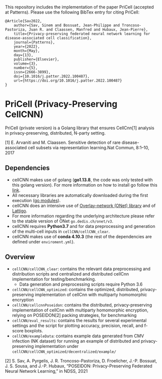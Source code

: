 This repository includes the implementation of the paper PriCell (accepted at Patterns). 
Please use the following BibTex entry for citing PriCell:

	@Article{Sav2022,
		author={Sav, Sinem and Bossuat, Jean-Philippe and Troncoso-Pastoriza, Juan R. and Claassen, Manfred and Hubaux, Jean-Pierre},
		title={Privacy-preserving federated neural network learning for disease-associated cell classification},
		journal={Patterns},
		year={2022},
		month={May},
		day={13},
		publisher={Elsevier},
		volume={3},
		number={5},
		issn={2666-3899},
		doi={10.1016/j.patter.2022.100487},
		url={https://doi.org/10.1016/j.patter.2022.100487}
	}


# PriCell (Privacy-Preserving CellCNN)

PriCell (private version) is a Golang library that ensures CellCnn[1] analysis in privacy-preserving, distributed, N-party setting.

[1] E. Arvaniti and M. Claassen. Sensitive detection of rare disease-associated cell subsets via representation learning.Nat Commun, 8:1–10, 2017
## Dependencies

* cellCNN makes use of golang (**go1.13.8**, the code was only tested with this golang version). For more information on how to install go follow this [link](https://golang.org/doc/install).
* All necessary libraries are automatically downloaded during the first execution ([go modules](https://blog.golang.org/using-go-modules)).
* cellCNN does an intensive use of [Overlay-network (ONet) library](https://github.com/dedis/onet) and of [Lattigo](https://github.com/ldsec/lattigo).
* For more information regarding the underlying architecture please refer to the stable version of ONet `go.dedis.ch/onet/v3`.
* cellCNN requires **Python3.7** and for data preprocessing and generation of the multi-cell inputs in `cellCNN/cellCNN_clear`. 
* cellCNN makes use of **conda 4.10.3** (the rest of the dependencies are defined under `enviroment.yml`).

## Overview
- `cellCNN/cellCNN_clear`: contains the relevant data preprocessing and distribution scripts and centralized and distributed cellCnn implementation for testing/benchmarking.
    - Data generation and preprocessing scripts require Python 3.6
- `cellCNN/cellCNN_optimized`: contains the optimized, distributed, privacy-preserving implementation of cellCnn with multiparty homomorphic encryption
- `cellCNN/cellcnnPoseidon`: contains the distributed, privacy-preserving implementation of cellCnn with multiparty homomorphic encryption, relying on POSEIDON[2] packing strategies, for benchmarking
- `cellCNN/eval_results`: contains the results for several experimental settings and the script for plotting accuracy, precision, recall, and f-score boxplots.
- `cellCNN/exampleData`: contains example data generated from CMV infection (NK dataset) for running an example of distributed and privacy-preserving implementation under `cellCNN/cellCNN_optimized/decentralized/example/`

[2] S. Sav, A. Pyrgelis, J. R. Troncoso-Pastoriza, D. Froelicher, J.-P. Bossuat,
  J. S. Sousa, and J.-P. Hubaux, “POSEIDON: Privacy-Preserving Federated
  Neural Network Learning,” in NDSS, 2021






  
